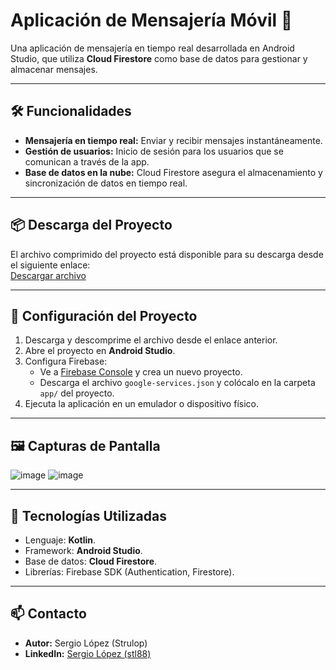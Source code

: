 # Aplicación de Mensajería Móvil 📱

Una aplicación de mensajería en tiempo real desarrollada en Android Studio, que utiliza **Cloud Firestore** como base de datos para gestionar y almacenar mensajes.

---

## 🛠️ Funcionalidades
- **Mensajería en tiempo real:** Enviar y recibir mensajes instantáneamente.
- **Gestión de usuarios:** Inicio de sesión para los usuarios que se comunican a través de la app.
- **Base de datos en la nube:** Cloud Firestore asegura el almacenamiento y sincronización de datos en tiempo real.

---

## 📦 Descarga del Proyecto
El archivo comprimido del proyecto está disponible para su descarga desde el siguiente enlace:  
[Descargar archivo](https://drive.google.com/file/d/1GWwAzgsrMbRsRbU7uYL7-oXeb7gLH-ke/view?usp=drive_link)

---

## 🚀 Configuración del Proyecto
1. Descarga y descomprime el archivo desde el enlace anterior.
2. Abre el proyecto en **Android Studio**.
3. Configura Firebase:
   - Ve a [Firebase Console](https://console.firebase.google.com/) y crea un nuevo proyecto.
   - Descarga el archivo `google-services.json` y colócalo en la carpeta `app/` del proyecto.
4. Ejecuta la aplicación en un emulador o dispositivo físico.

---

## 🖼️ Capturas de Pantalla
![image](https://github.com/user-attachments/assets/9cacd4bf-deef-41a2-80c9-3e88b419f362)
![image](https://github.com/user-attachments/assets/cf57b2be-1171-409f-97b6-d5e0223e87e0)

---

## 🔧 Tecnologías Utilizadas
- Lenguaje: **Kotlin**.
- Framework: **Android Studio**.
- Base de datos: **Cloud Firestore**.
- Librerías: Firebase SDK (Authentication, Firestore).

---

## 📫 Contacto
- **Autor:** Sergio López (Strulop)
- **LinkedIn:** [Sergio López (stl88)](https://www.linkedin.com/in/stl88)
